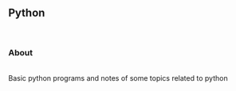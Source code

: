 <h2>Python</h2><br>

<h3>About</h3><br>
Basic python programs and notes of some topics related to python
